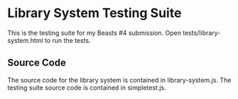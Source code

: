 # Library System Testing Suite

This is the testing suite for my Beasts #4 submission. Open tests/library-system.html to run the tests.

## Source Code

The source code for the library system is contained in library-system.js. The testing suite source code is contained in simpletest.js.